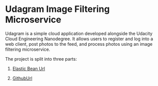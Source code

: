 # Udagram Image Filtering Microservice

Udagram is a simple cloud application developed alongside the Udacity Cloud Engineering Nanodegree. It allows users to register and log into a web client, post photos to the feed, and process photos using an image filtering microservice.

The project is split into three parts:
1. [Elastic Bean Url](http://udagram-dev222222222222.us-east-1.elasticbeanstalk.com/filteredimage?image_url=https://media.wired.com/photos/598e35fb99d76447c4eb1f28/master/pass/phonepicutres-TA.jpg)

2. [GithubUrl](https://github.com/clembabs/Udagram)
